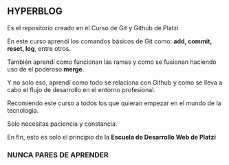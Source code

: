 ##  HYPERBLOG
Es el repositorio creado en el Curso de Git y Github de Platzi

En este curso aprendí los comandos básicos de Git como: **add, commit, reset, log**, entre otros.

También aprendí como funcionan las ramas y como se fusionan haciendo uso de el poderoso **merge**.

Y no solo eso, aprendí como todo se relaciona con Github y como se lleva a cabo el flujo de desarrollo en el entorno profesional.

Recomiendo este curso a todos los que quieran empezar en el mundo de la tecnologia.

Solo necesitas paciencia y constancia.

En fin, esto es solo el principio de la **Escuela de Desarrollo Web de Platzi**

### NUNCA PARES DE APRENDER


